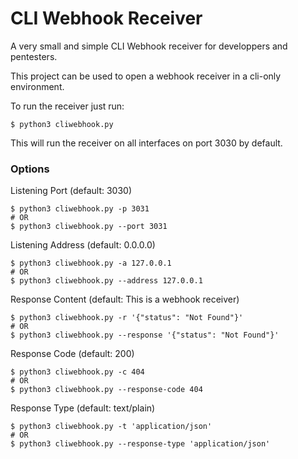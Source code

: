 # CLI Webhook Receiver

A very small and simple CLI Webhook receiver for developpers and pentesters.

This project can be used to open a webhook receiver in a cli-only environment.

To run the receiver just run:

```
$ python3 cliwebhook.py
```

This will run the receiver on all interfaces on port 3030 by default.

### Options

Listening Port (default: 3030)

```
$ python3 cliwebhook.py -p 3031
# OR
$ python3 cliwebhook.py --port 3031
```

Listening Address (default: 0.0.0.0)

```
$ python3 cliwebhook.py -a 127.0.0.1
# OR
$ python3 cliwebhook.py --address 127.0.0.1
```

Response Content (default: This is a webhook receiver)

```
$ python3 cliwebhook.py -r '{"status": "Not Found"}'
# OR
$ python3 cliwebhook.py --response '{"status": "Not Found"}'
```

Response Code (default: 200)

```
$ python3 cliwebhook.py -c 404
# OR
$ python3 cliwebhook.py --response-code 404
```

Response Type (default: text/plain)

```
$ python3 cliwebhook.py -t 'application/json'
# OR
$ python3 cliwebhook.py --response-type 'application/json'
```
